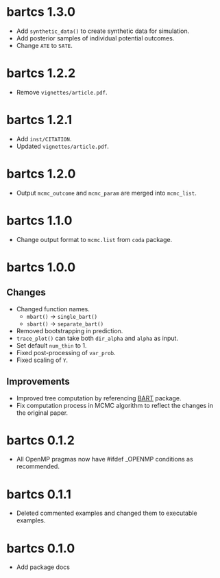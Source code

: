 # bartcs 1.3.0

* Add `synthetic_data()` to create synthetic data for simulation.
* Add posterior samples of individual potential outcomes.
* Change `ATE` to `SATE`.

# bartcs 1.2.2

* Remove `vignettes/article.pdf`.

# bartcs 1.2.1

* Add `inst/CITATION`.
* Updated `vignettes/article.pdf`.

# bartcs 1.2.0

* Output `mcmc_outcome` and `mcmc_param` are merged into `mcmc_list`.

# bartcs 1.1.0

* Change output format to `mcmc.list` from `coda` package.

# bartcs 1.0.0

## Changes

* Changed function names.
    * `mbart()` -> `single_bart()`
    * `sbart()` -> `separate_bart()`
* Removed bootstrapping in prediction.
* `trace_plot()` can take both `dir_alpha` and `alpha` as input.
* Set default `num_thin` to 1.
* Fixed post-processing of `var_prob`.
* Fixed scaling of `Y`.

## Improvements

* Improved tree computation by referencing [BART](https://CRAN.R-project.org/package=BART) package. 
* Fix computation process in MCMC algorithm to reflect the changes in the original paper. 

# bartcs 0.1.2

* All OpenMP pragmas now have #ifdef _OPENMP conditions as recommended.

# bartcs 0.1.1

* Deleted commented examples and changed them to executable examples.

# bartcs 0.1.0

* Add package docs
